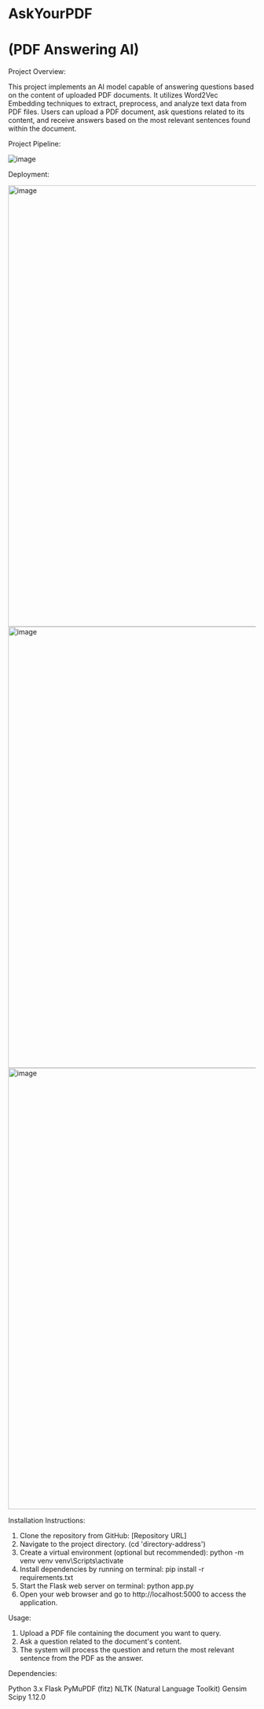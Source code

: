 # AskYourPDF
# (PDF Answering AI)

Project Overview:

This project implements an AI model capable of answering questions based on the content of uploaded PDF documents. It utilizes Word2Vec Embedding techniques to extract, preprocess, and analyze text data from PDF files. Users can upload a PDF document, ask questions related to its content, and receive answers based on the most relevant sentences found within the document.

Project Pipeline:

![image](https://github.com/extraterrestrialhuman/AskYourPDF/assets/113041704/03aeb9a5-e4d8-48d5-8cf9-6e76e8dc7a1c)

Deployment:

<img width="897" alt="image" src="https://github.com/extraterrestrialhuman/AskYourPDF/assets/113041704/e1ef8e0a-9f1c-4aa7-9d2a-979a68929ac1">


<img width="897" alt="image" src="https://github.com/extraterrestrialhuman/AskYourPDF/assets/113041704/b272d773-1af2-454b-a894-73e964a20e53">


<img width="897" alt="image" src="https://github.com/extraterrestrialhuman/AskYourPDF/assets/113041704/2c41fb7a-e188-4ece-a0d5-3c2d1112b53b">




Installation Instructions:

1. Clone the repository from GitHub: [Repository URL]
2. Navigate to the project directory. (cd 'directory-address')
3. Create a virtual environment (optional but recommended):
    python -m venv venv
    venv\Scripts\activate
4. Install dependencies by running on terminal:
    pip install -r requirements.txt
5. Start the Flask web server on terminal:
    python app.py
6. Open your web browser and go to http://localhost:5000 to access the application.


Usage:

1. Upload a PDF file containing the document you want to query.
2. Ask a question related to the document's content.
3. The system will process the question and return the most relevant sentence from the PDF as the answer.


Dependencies:

Python 3.x
Flask
PyMuPDF (fitz)
NLTK (Natural Language Toolkit)
Gensim
Scipy 1.12.0


